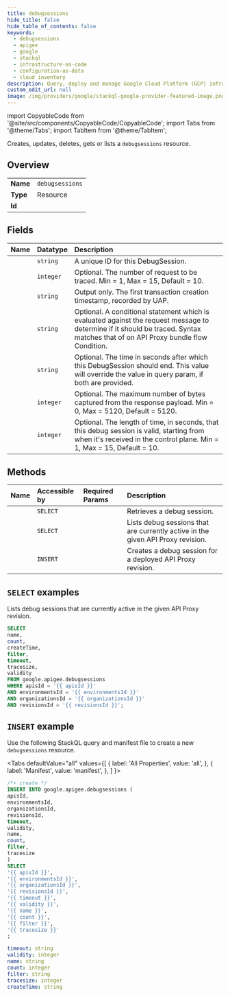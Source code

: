 ```yaml
---
title: debugsessions
hide_title: false
hide_table_of_contents: false
keywords:
  - debugsessions
  - apigee
  - google
  - stackql
  - infrastructure-as-code
  - configuration-as-data
  - cloud inventory
description: Query, deploy and manage Google Cloud Platform (GCP) infrastructure and resources using SQL
custom_edit_url: null
image: /img/providers/google/stackql-google-provider-featured-image.png
---
```


import CopyableCode from '@site/src/components/CopyableCode/CopyableCode';
import Tabs from '@theme/Tabs';
import TabItem from '@theme/TabItem';

Creates, updates, deletes, gets or lists a <code>debugsessions</code> resource.

## Overview
<table><tbody>
<tr><td><b>Name</b></td><td><code>debugsessions</code></td></tr>
<tr><td><b>Type</b></td><td>Resource</td></tr>
<tr><td><b>Id</b></td><td><CopyableCode code="google.apigee.debugsessions" /></td></tr>
</tbody></table>

## Fields
| Name | Datatype | Description |
|:-----|:---------|:------------|
| <CopyableCode code="name" /> | `string` | A unique ID for this DebugSession. |
| <CopyableCode code="count" /> | `integer` | Optional. The number of request to be traced. Min = 1, Max = 15, Default = 10. |
| <CopyableCode code="createTime" /> | `string` | Output only. The first transaction creation timestamp, recorded by UAP. |
| <CopyableCode code="filter" /> | `string` | Optional. A conditional statement which is evaluated against the request message to determine if it should be traced. Syntax matches that of on API Proxy bundle flow Condition. |
| <CopyableCode code="timeout" /> | `string` | Optional. The time in seconds after which this DebugSession should end. This value will override the value in query param, if both are provided. |
| <CopyableCode code="tracesize" /> | `integer` | Optional. The maximum number of bytes captured from the response payload. Min = 0, Max = 5120, Default = 5120. |
| <CopyableCode code="validity" /> | `integer` | Optional. The length of time, in seconds, that this debug session is valid, starting from when it's received in the control plane. Min = 1, Max = 15, Default = 10. |

## Methods
| Name | Accessible by | Required Params | Description |
|:-----|:--------------|:----------------|:------------|
| <CopyableCode code="organizations_environments_apis_revisions_debugsessions_get" /> | `SELECT` | <CopyableCode code="apisId, debugsessionsId, environmentsId, organizationsId, revisionsId" /> | Retrieves a debug session. |
| <CopyableCode code="organizations_environments_apis_revisions_debugsessions_list" /> | `SELECT` | <CopyableCode code="apisId, environmentsId, organizationsId, revisionsId" /> | Lists debug sessions that are currently active in the given API Proxy revision. |
| <CopyableCode code="organizations_environments_apis_revisions_debugsessions_create" /> | `INSERT` | <CopyableCode code="apisId, environmentsId, organizationsId, revisionsId" /> | Creates a debug session for a deployed API Proxy revision. |

## `SELECT` examples

Lists debug sessions that are currently active in the given API Proxy revision.

```sql
SELECT
name,
count,
createTime,
filter,
timeout,
tracesize,
validity
FROM google.apigee.debugsessions
WHERE apisId = '{{ apisId }}'
AND environmentsId = '{{ environmentsId }}'
AND organizationsId = '{{ organizationsId }}'
AND revisionsId = '{{ revisionsId }}'; 
```

## `INSERT` example

Use the following StackQL query and manifest file to create a new <code>debugsessions</code> resource.

<Tabs
    defaultValue="all"
    values={[
        { label: 'All Properties', value: 'all', },
        { label: 'Manifest', value: 'manifest', },
    ]
}>
<TabItem value="all">

```sql
/*+ create */
INSERT INTO google.apigee.debugsessions (
apisId,
environmentsId,
organizationsId,
revisionsId,
timeout,
validity,
name,
count,
filter,
tracesize
)
SELECT 
'{{ apisId }}',
'{{ environmentsId }}',
'{{ organizationsId }}',
'{{ revisionsId }}',
'{{ timeout }}',
'{{ validity }}',
'{{ name }}',
'{{ count }}',
'{{ filter }}',
'{{ tracesize }}'
;
```
</TabItem>
<TabItem value="manifest">

```yaml
timeout: string
validity: integer
name: string
count: integer
filter: string
tracesize: integer
createTime: string

```
</TabItem>
</Tabs>
